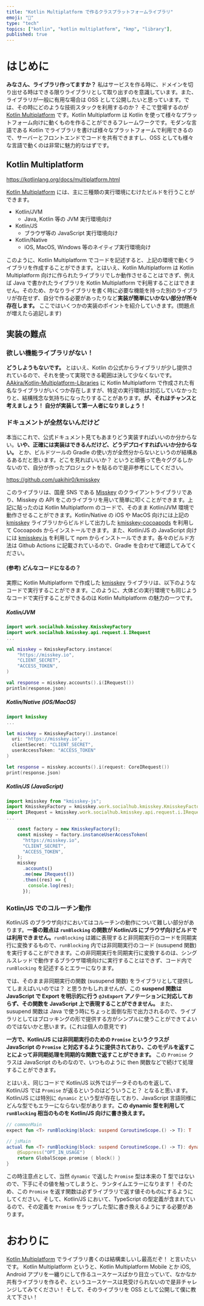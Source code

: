 ```yaml
---
title: "Kotlin Multiplatform で作るクラスプラットフォームライブラリ"
emoji: "📖"
type: "tech"
topics: ["kotlin", "kotlin multiplatform", "kmp", "library"], 
published: true
---
```


# はじめに

**みなさん、ライブラリ作ってますか？** 私はサービスを作る時に、ドメインを切り出せる時はできる限りライブラリとして取り出すのを意識しています。また、ライブラリが一般に有用な場合は OSS として公開したいと思っています。では、その時にどのような技術スタックを利用するのか？ そこで登場するのが [Kotlin Multiplatform] です。Kotlin Multiplatform は Kotlin を使って様々なプラットフォーム向けに動くものを作ることができるフレームワークです。モダンな言語である Kotlin でライブラリを書けば様々なプラットフォームで利用できるので、サーバーとフロントエンドでコードを共有できますし、OSS としても様々な言語で動くのは非常に魅力的なはずです。

## Kotlin Multiplatform

https://kotlinlang.org/docs/multiplatform.html

[Kotlin Multiplatform] には、主に三種類の実行環境にむけたビルドを行うことができます。

- Kotlin/JVM
  - Java, Kotlin 等の JVM 実行環境向け
- Kotlin/JS
  - ブラウザ等の JavaScript 実行環境向け
- Kotlin/Native
  - iOS, MacOS, Windows 等のネイティブ実行環境向け

このように、Kotlin Multiplatform でコードを記述すると、上記の環境で動くライブラリを作成することができます。とはいえ、Kotlin Multiplatform は Kotlin Multiplatform 向けに作られたライブラリでしか動作させることはできず、例えば Java で書かれたライブラリを Kotlin Multiplatform で利用することはできません。そのため、かなりライブラリを書く時に必要な機能を持った別のライブラリが存在せず、自分で作る必要があったりなど**実装が簡単にいかない部分が所々存在します。** ここではいくつかの実装のポイントを紹介していきます。(問題点が増えたら追記します)

## 実装の難点

### 欲しい機能ライブラリがない！

**どうしようもないです。** とはいえ、Kotlin の公式からライブラリが少し提供されているので、それを使って実現できる範囲は決して少なくないです。[AAkira/Kotlin-Multiplatform-Libraries](https://github.com/AAkira/Kotlin-Multiplatform-Libraries) に Kotlin Multiplatform で作成された有名なライブラリがいくつか存在しますが、特定の実行環境は対応していなかったりと、結構残念な気持ちになったりすることがあります。**が、それはチャンスと考えましょう！ 自分が実装して第一人者になりましょう！**

### ドキュメントが全然ないんだけど

本当にこれで、公式ドキュメント見てもあまりどう実装すればいいのか分からない。**いや、正確には実装はできるんだけど、どうデプロイすればいいか分からない。** とか、ビルドツールの Gradle の使い方が全然分からないというのが結構あるあるだと思います。どこを見ればいいか？ というと頑張って色々ググるしかないので、自分が作ったプロジェクトを貼るので是非参考にしてください。

https://github.com/uakihir0/kmisskey

このライブラリは、国産 SNS である [Misskey](https://misskey-hub.net/ja/) のクライアントライブラリであり、Misskey の API をこのライブラリを用いて簡単に叩くことができます。上記に貼ったのは Kotlin Multiplatform のコードで、そのまま Kotlin/JVM 環境で動作させることができます。Kotlin/Native の iOS や MacOS 向けには上記の [kmisskey] ライブラリからビルドして出力した [kmisskey-cocoapods](https://github.com/uakihir0/kmisskey-cocoapods) を利用して Cocoapods からインストールできます。また、Kotlin/JS の JavaScript 向けには [kmisskey.js](https://github.com/uakihir0/kmisskey.js) を利用して npm からインストールできます。各々のビルド方法は Github Actions に記載されているので、Gradle を合わせて確認してみてください。

#### (参考) どんなコードになるの？

実際に Kotlin Multiplatform で作成した [kmisskey] ライブラリは、以下のようなコードで実行することができます。このように、大体どの実行環境でも同じようなコードで実行することができるのは Kotlin Multiplatform の魅力の一つです。

##### Kotlin/JVM

```kotlin
import work.socialhub.kmisskey.KmisskeyFactory
import work.socialhub.kmisskey.api.request.i.IRequest
...

val misskey = KmisskeyFactory.instance(
    "https://misskey.io",
    "CLIENT_SECRET",
    "ACCESS_TOKEN",
)

val response = misskey.accounts().i(IRequest())
println(response.json)
```

##### Kotlin/Native (iOS/MacOS)

```swift
import kmisskey
...

let misskey = KmisskeyFactory().instance(
  uri: "https://misskey.io",
  clientSecret: "CLIENT_SECRET",
  userAccessToken: "ACCESS_TOKEN"
)

let response = misskey.accounts().i(request: CoreIRequest())
print(response.json)
```

##### Kotlin/JS (JavaScript)

```javascript
import kmisskey from "kmisskey-js";
import KmisskeyFactory = kmisskey.work.socialhub.kmisskey.KmisskeyFactory;
import IRequest = kmisskey.work.socialhub.kmisskey.api.request.i.IRequest;
...

    const factory = new KmisskeyFactory();
    const misskey = factory.instanceUserAccessToken(
      "https://misskey.io",
      "CLIENT_SECRET",
      "ACCESS_TOKEN",
    );
    misskey
      .accounts()
      .me(new IRequest())
      .then((res) => {
        console.log(res);
      });
```

### Kotlin/JS でのコルーチン動作

Kotlin/JS のブラウザ向けにおいてはコルーチンの動作について難しい部分があります。**一番の難点は `runBlocking` の関数が Kotlin/JS にブラウザ向けビルドでは利用できません。**`runBlocking` は雑に表現すると非同期実行のコードを同期実行に変換するもので、`runBlocking` 内では非同期実行のコード (susupend 関数) を実行することができます。この非同期実行を同期実行に変換するのは、シングルスレッドで動作するブラウザ環境向けに実行することはできず、コード内で `runBlocking` を記述するとエラーになります。

では、そのまま非同期実行の関数 (susupend 関数) をライブラリとして提供してしまえばいいのでは？ と思うかもしれませんが、この **suspend 関数は JavaScript で Export を明示的に行う `@JsExport` アノテーションに対応しておらず、その関数を JavaScript 上で表現することができません。** また、susupend 関数は Java で使う時にちょっと面倒な形で出力されるので、ライブラリとしてはブロッキングの形で提供する方がシンプルに使うことができてよいのではないかと思います。(これは個人の意見です)

**一方で、Kotlin/JS には非同期実行のための `Promise` というクラスが JavaScript の `Promise` と対応するように提供されており、このモデルを返すことによって非同期処理を同期的な関数で返すことができます。** この `Promise` クラスは JavaScript のものなので、いつものように then 関数などで続けて処理することができます。

とはいえ、同じコードで Kotlin/JS 以外ではデータそのものを返して、 Kotlin/JS では `Promise` が返るというのはどういうこと？ となると思います。 Kotlin/JS には特別に `dynamic` という型が存在しており、JavaScript 言語同様にどんな型でもエラーにならない型があります。**この dynamic 型を利用して `runBlocking` 相当のものを Kotlin/JS 向けに書き換えます。**

```kotlin
// commonMain
expect fun <T> runBlocking(block: suspend CoroutineScope.() -> T): T

// jsMain
actual fun <T> runBlocking(block: suspend CoroutineScope.() -> T): dynamic {
    @Suppress("OPT_IN_USAGE")
    return GlobalScope.promise { block() }
}
```

この時注意点として、当然 `dynamic` で返した `Promise` 型は本来の T 型ではないので、下手にその値を触ってしまうと、ランタイムエラーになります！ そのため、この `Promise` を返す関数は必ずライブラリで返す値そのものにするようにしてください。そして、Kotlin/JS において、TypeScript の型定義が含まれているので、その定義を `Promise` をラップした型に書き換えるようにする必要があります。

# おわりに

[Kotlin Multiplatform] でライブラリ書くのは結構楽しいし最高だぞ！ と言いたいです。 Kotlin Multiplatform というと、Kotlin Multiplatform Mobile とか iOS, Android アプリを一纏りにして作るユースケースばかり目立っていて、なかなか共有ライブラリを作るぞ、というユースケースは見受けられないので是非チャレンジしてみてください！ そして、そのライブラリを OSS として公開して僕に教えて下さい！

[Kotlin Multiplatform]: https://kotlinlang.org/docs/multiplatform.html
[kmisskey]: https://github.com/uakihir0/kmisskey
